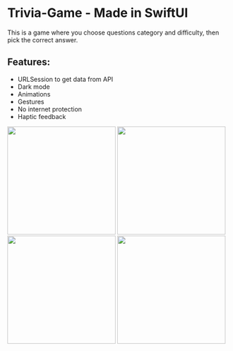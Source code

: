 # Trivia-Game - Made in SwiftUI

This is a game where you choose questions category and difficulty, then pick the correct answer.

## Features:
- URLSession to get data from API
- Dark mode
- Animations
- Gestures
- No internet protection
- Haptic feedback


<img src="https://user-images.githubusercontent.com/33011419/184479646-e9e32375-6b23-4dd0-8eca-de428e075c07.png" width="245"> <img src="https://user-images.githubusercontent.com/33011419/184479652-aea1701e-d09f-4fd7-8156-f9e74fe9be9b.png" width="245"> <img src="https://user-images.githubusercontent.com/33011419/184479653-35e8ce27-2e3b-4ec8-a79a-cff8df333695.png" width="245"> <img src="https://user-images.githubusercontent.com/33011419/184479654-e918b658-bd04-49c7-8c9c-997aa8851e7c.png" width="245">



